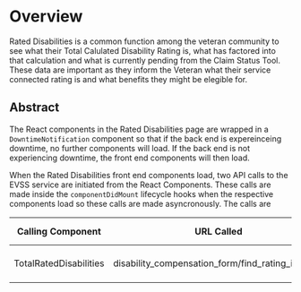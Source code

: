 # Overview

Rated Disabilities is a common function among the veteran community to see what their Total Calulated Disability Rating is, what has factored into that calculation and what is currently pending from the Claim Status Tool. These data are important as they inform the Veteran what their service connected rating is and what benefits they might be elegible for.

## Abstract

The React components in the Rated Disabilities page are wrapped in a `DowntimeNotification` component so that if the back end is expereinceing downtime, no further components will load. If the back end is not experiencing downtime, the front end components will then load.

When the Rated Disabilities front end components load, two API calls to the EVSS service are initiated from the React Components. These calls are made inside the `componentDidMount` lifecycle hooks when the respective components load so these calls are made asyncronously. The calls are

| Calling Component | URL Called | Data returned |
| --------------------|------------|------------------|
| TotalRatedDisabilities | disability_compensation_form/find_rating_info_pid | Total Disability Rating |
